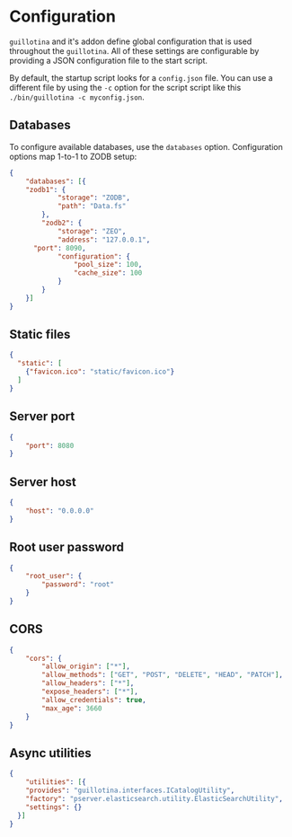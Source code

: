 # Configuration

`guillotina` and it's addon define global configuration that is used throughout
the `guillotina`. All of these settings are configurable by providing a
JSON configuration file to the start script.

By default, the startup script looks for a `config.json` file. You can use a different
file by using the `-c` option for the script script like this `./bin/guillotina -c myconfig.json`.


## Databases

To configure available databases, use the `databases` option. Configuration options
map 1-to-1 to ZODB setup:

```json
{
	"databases": [{
    "zodb1": {
			"storage": "ZODB",
			"path": "Data.fs"
		},
		"zodb2": {
			"storage": "ZEO",
			"address": "127.0.0.1",
      "port": 8090,
			"configuration": {
                "pool_size": 100,
                "cache_size": 100
           	}
		}
	}]
}
```

## Static files

```json
{
  "static": [
    {"favicon.ico": "static/favicon.ico"}
  ]
}
```


## Server port

```json
{
	"port": 8080
}
```

## Server host

```json
{
	"host": "0.0.0.0"
}
```

## Root user password

```json
{
	"root_user": {
		"password": "root"
	}
}
```

## CORS

```json
{
	"cors": {
		"allow_origin": ["*"],
		"allow_methods": ["GET", "POST", "DELETE", "HEAD", "PATCH"],
		"allow_headers": ["*"],
		"expose_headers": ["*"],
		"allow_credentials": true,
		"max_age": 3660
	}
}
```

## Async utilities

```json
{
	"utilities": [{
    "provides": "guillotina.interfaces.ICatalogUtility",
    "factory": "pserver.elasticsearch.utility.ElasticSearchUtility",
    "settings": {}
  }]
}
